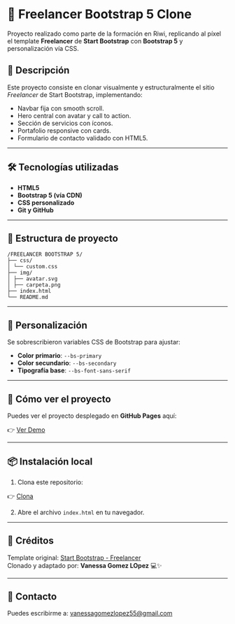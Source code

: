 # 🎨 Freelancer Bootstrap 5 Clone

Proyecto realizado como parte de la formación en Riwi, replicando al píxel el template **Freelancer** de **Start Bootstrap** con **Bootstrap 5** y personalización vía CSS.

## 📌 Descripción

Este proyecto consiste en clonar visualmente y estructuralmente el sitio *Freelancer* de Start Bootstrap, implementando:

- Navbar fija con smooth scroll.
- Hero central con avatar y call to action.
- Sección de servicios con íconos.
- Portafolio responsive con cards.
- Formulario de contacto validado con HTML5.

---

## 🛠️ Tecnologías utilizadas

- **HTML5**
- **Bootstrap 5 (vía CDN)**
- **CSS personalizado**
- **Git y GitHub**

---

## 📂 Estructura de proyecto

```text
/FREELANCER BOOTSTRAP 5/
├── css/
│ └── custom.css
├── img/
│ ├── avatar.svg
│ ├── carpeta.png
├── index.html
└── README.md
```
---

## 🎨 Personalización

Se sobrescribieron variables CSS de Bootstrap para ajustar:

- **Color primario**: `--bs-primary`
- **Color secundario**: `--bs-secondary`
- **Tipografía base**: `--bs-font-sans-serif`

---

## 🚀 Cómo ver el proyecto

Puedes ver el proyecto desplegado en **GitHub Pages** aquí:

👉 [Ver Demo](https://vanessa55-rgb.github.io/freelancer-/#page-top)

---

## 📦 Instalación local

1. Clona este repositorio:

👉 [Clona](https://github.com/Vanessa55-rgb/freelancer-.git)



2. Abre el archivo `index.html` en tu navegador.

---

## 📜 Créditos

Template original: [Start Bootstrap - Freelancer](https://startbootstrap.com/theme/freelancer)  
Clonado y adaptado por: **Vanessa Gomez LOpez** 💻✨

---

## 📧 Contacto

Puedes escribirme a: vanessagomezlopez55@gmail.com
